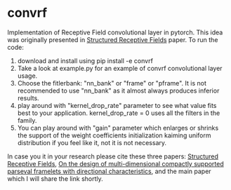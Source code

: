 # convrf

Implementation of Receptive Field convolutional layer in pytorch. This idea was originally presented in [Structured Receptive Fields](https://arxiv.org/abs/1605.02971) paper. To run the code:
 
1. download and install using pip install -e convrf
2. Take a look at example.py for an example of convrf convolutional layer usage.
3. Choose the fitlerbank: "nn_bank" or "frame" or "pframe". It is not recommended to use "nn_bank" as it almost always produces inferior results.
4. play around with "kernel_drop_rate" parameter to see what value fits best to your application. kernel_drop_rate = 0 uses all the filters in the family.
5. You can play around with "gain" parameter which enlarges or shrinks the support of the weight coefficients initialization kaiming uniform distribution if you feel like it, not it is not necessary.

In case you it in your research please cite these three papers: [Structured Receptive Fields](https://arxiv.org/abs/1605.02971), [On the design of multi-dimensional compactly supported parseval framelets with directional characteristics](https://www.sciencedirect.com/science/article/abs/pii/S0024379519303155), and the main paper which I will share the link shortly.
